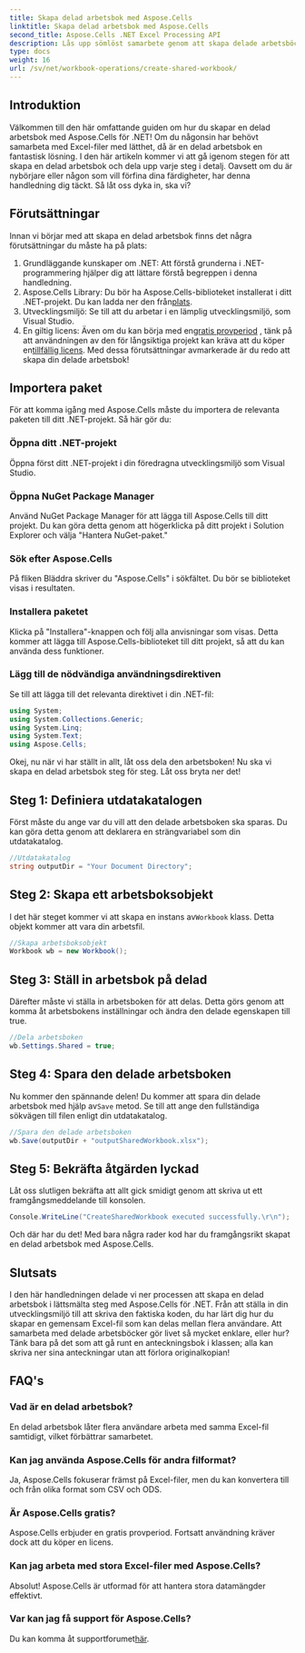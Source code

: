 ```yaml
---
title: Skapa delad arbetsbok med Aspose.Cells
linktitle: Skapa delad arbetsbok med Aspose.Cells
second_title: Aspose.Cells .NET Excel Processing API
description: Lås upp sömlöst samarbete genom att skapa delade arbetsböcker med Aspose.Cells för .NET med denna enkla steg-för-steg-guide.
type: docs
weight: 16
url: /sv/net/workbook-operations/create-shared-workbook/
---
```

## Introduktion
Välkommen till den här omfattande guiden om hur du skapar en delad arbetsbok med Aspose.Cells för .NET! Om du någonsin har behövt samarbeta med Excel-filer med lätthet, då är en delad arbetsbok en fantastisk lösning. I den här artikeln kommer vi att gå igenom stegen för att skapa en delad arbetsbok och dela upp varje steg i detalj. Oavsett om du är nybörjare eller någon som vill förfina dina färdigheter, har denna handledning dig täckt. Så låt oss dyka in, ska vi?
## Förutsättningar
Innan vi börjar med att skapa en delad arbetsbok finns det några förutsättningar du måste ha på plats:
1. Grundläggande kunskaper om .NET: Att förstå grunderna i .NET-programmering hjälper dig att lättare förstå begreppen i denna handledning.
2. Aspose.Cells Library: Du bör ha Aspose.Cells-biblioteket installerat i ditt .NET-projekt. Du kan ladda ner den från[plats](https://releases.aspose.com/cells/net/).
3. Utvecklingsmiljö: Se till att du arbetar i en lämplig utvecklingsmiljö, som Visual Studio.
4.  En giltig licens: Även om du kan börja med en[gratis provperiod](https://releases.aspose.com/) , tänk på att användningen av den för långsiktiga projekt kan kräva att du köper en[tillfällig licens](https://purchase.aspose.com/temporary-license/).
Med dessa förutsättningar avmarkerade är du redo att skapa din delade arbetsbok!
## Importera paket
För att komma igång med Aspose.Cells måste du importera de relevanta paketen till ditt .NET-projekt. Så här gör du:
### Öppna ditt .NET-projekt
Öppna först ditt .NET-projekt i din föredragna utvecklingsmiljö som Visual Studio.
### Öppna NuGet Package Manager
Använd NuGet Package Manager för att lägga till Aspose.Cells till ditt projekt. Du kan göra detta genom att högerklicka på ditt projekt i Solution Explorer och välja "Hantera NuGet-paket."
### Sök efter Aspose.Cells
På fliken Bläddra skriver du "Aspose.Cells" i sökfältet. Du bör se biblioteket visas i resultaten.
### Installera paketet
Klicka på "Installera"-knappen och följ alla anvisningar som visas. Detta kommer att lägga till Aspose.Cells-biblioteket till ditt projekt, så att du kan använda dess funktioner.
### Lägg till de nödvändiga användningsdirektiven
Se till att lägga till det relevanta direktivet i din .NET-fil:
```csharp
using System;
using System.Collections.Generic;
using System.Linq;
using System.Text;
using Aspose.Cells;
```
Okej, nu när vi har ställt in allt, låt oss dela den arbetsboken!
Nu ska vi skapa en delad arbetsbok steg för steg. Låt oss bryta ner det!
## Steg 1: Definiera utdatakatalogen
Först måste du ange var du vill att den delade arbetsboken ska sparas. Du kan göra detta genom att deklarera en strängvariabel som din utdatakatalog.
```csharp
//Utdatakatalog
string outputDir = "Your Document Directory";
```
## Steg 2: Skapa ett arbetsboksobjekt
 I det här steget kommer vi att skapa en instans av`Workbook` klass. Detta objekt kommer att vara din arbetsfil.
```csharp
//Skapa arbetsboksobjekt
Workbook wb = new Workbook();
```
## Steg 3: Ställ in arbetsbok på delad
Därefter måste vi ställa in arbetsboken för att delas. Detta görs genom att komma åt arbetsbokens inställningar och ändra den delade egenskapen till true.
```csharp
//Dela arbetsboken
wb.Settings.Shared = true;
```
## Steg 4: Spara den delade arbetsboken
 Nu kommer den spännande delen! Du kommer att spara din delade arbetsbok med hjälp av`Save` metod. Se till att ange den fullständiga sökvägen till filen enligt din utdatakatalog.
```csharp
//Spara den delade arbetsboken
wb.Save(outputDir + "outputSharedWorkbook.xlsx");
```
## Steg 5: Bekräfta åtgärden lyckad
Låt oss slutligen bekräfta att allt gick smidigt genom att skriva ut ett framgångsmeddelande till konsolen.
```csharp
Console.WriteLine("CreateSharedWorkbook executed successfully.\r\n");
```
Och där har du det! Med bara några rader kod har du framgångsrikt skapat en delad arbetsbok med Aspose.Cells.
## Slutsats
I den här handledningen delade vi ner processen att skapa en delad arbetsbok i lättsmälta steg med Aspose.Cells för .NET. Från att ställa in din utvecklingsmiljö till att skriva den faktiska koden, du har lärt dig hur du skapar en gemensam Excel-fil som kan delas mellan flera användare.
Att samarbeta med delade arbetsböcker gör livet så mycket enklare, eller hur? Tänk bara på det som att gå runt en anteckningsbok i klassen; alla kan skriva ner sina anteckningar utan att förlora originalkopian!
## FAQ's
### Vad är en delad arbetsbok?  
En delad arbetsbok låter flera användare arbeta med samma Excel-fil samtidigt, vilket förbättrar samarbetet.
### Kan jag använda Aspose.Cells för andra filformat?  
Ja, Aspose.Cells fokuserar främst på Excel-filer, men du kan konvertera till och från olika format som CSV och ODS.
### Är Aspose.Cells gratis?  
Aspose.Cells erbjuder en gratis provperiod. Fortsatt användning kräver dock att du köper en licens.
### Kan jag arbeta med stora Excel-filer med Aspose.Cells?  
Absolut! Aspose.Cells är utformad för att hantera stora datamängder effektivt.
### Var kan jag få support för Aspose.Cells?  
 Du kan komma åt supportforumet[här](https://forum.aspose.com/c/cells/9).